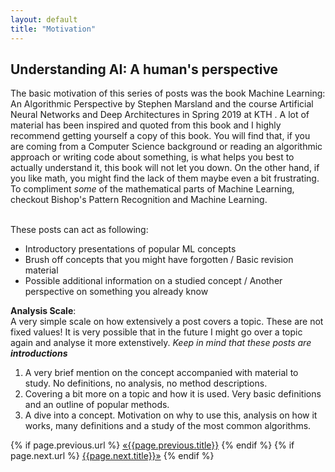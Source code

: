 ```yaml
---
layout: default
title: "Motivation"
---
```


## Understanding AI: A human's perspective

The basic motivation of this series of posts was the book Machine Learning: An Algorithmic Perspective by Stephen Marsland and the course Artificial Neural Networks and Deep Architectures in Spring 2019 at KTH . A lot of material has been inspired and quoted from this book and I highly recommend getting yourself a copy of this book. You will find that, if you are coming from a Computer Science background or reading an algorithmic approach or writing code about something, is what helps you best to actually understand it, this book will not let you down. On the other hand, if you like math, you might find the lack of them maybe even a bit frustrating. To compliment <i>some</i> of the mathematical parts of Machine Learning, checkout Bishop's Pattern Recognition and Machine Learning. <br>
<br>

These posts can act as following: 
<ul>
<li>Introductory presentations of popular ML concepts </li>
<li>Brush off concepts that you might have forgotten / Basic revision material</li>
<li>Possible additional information on a studied concept / Another perspective on something you already know</li>
</ul> 

**Analysis Scale**: <br>
A very simple scale on how extensively a post covers a topic. These are not fixed values! It is very possible that in the future I might go over a topic again and analyse it more extenstively. <i>Keep in mind that these posts are <b>introductions</b></i>
<ol>
<li> A very brief mention on the concept accompanied with material to study. No definitions, no analysis, no method descriptions.</li>
<li> Covering a bit more on a topic and how it is used. Very basic definitions and an outline of popular methods.</li>
<li> A dive into a concept. Motivation on why to use this, analysis on how it works, many definitions and a study of the most common algorithms.</li>
</ol>

<div class="post-nav">
    {% if page.previous.url %}
    <a class="prev" href={{page.previous.url}}>&laquo;{{page.previous.title}}</a>
    {% endif %}
    {% if page.next.url %}
    <a class="next" href={{page.next.url}}>{{page.next.title}}&raquo;</a>
    {% endif %}
</div>